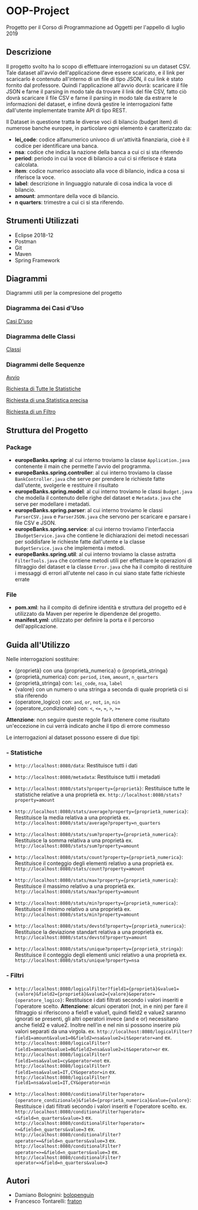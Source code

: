 # OOP-Project
Progetto per il Corso di Programmazione ad Oggetti per l'appello di luglio 2019

## Descrizione

Il progetto svolto ha lo scopo di effettuare interrogazioni su un dataset CSV.
Tale dataset all'avvio dell'applicazione deve essere scaricato, e il link per scaricarlo è contenuto all'interno di un file di tipo JSON, il cui link è stato fornito dal professore.
Quindi l'applicazione all'avvio dovrà: scaricare il file JSON e farne il parsing in modo tale da trovare il link del file CSV, fatto ciò dovrà scaricare il file CSV e farne il parsing in modo tale da estrarre le informazioni del dataset, e infine dovrà gestire le interrogazioni fatte dall'utente implementate tramite API di tipo REST.

Il Dataset in questione tratta le  diverse voci di bilancio (budget item) di numerose banche europee, in particolare ogni elemento è caratterizzato da:

* **lei_code**: codice alfanumerico univoco di un'attività finanziaria, cioè è il codice per identificare una banca.
* **nsa**: codice che indica la nazione della banca a cui ci si sta riferendo
* **period**: periodo in cui la voce di bilancio a cui ci si riferisce è stata calcolata.
* **item**: codice numerico associato alla voce di bilancio, indica a cosa si riferisce la voce.
* **label**: descrizione in linguaggio naturale di cosa indica la voce di bilancio.
* **amount**: ammontare della voce di bilancio.
* **n quarters**: trimestre a cui ci si sta riferendo.

## Strumenti Utilizzati

* Eclipse 2018-12
* Postman
* Git
* Maven
* Spring Framework

## Diagrammi
Diagrammi utili per la compresione del progetto

### Diagramma dei Casi d'Uso

[Casi D'uso](https://github.com/bolopenguin/OOP-Project/blob/master/Casi%20D'uso.jpg)

### Diagramma delle Classi

[Classi](https://github.com/bolopenguin/OOP-Project/blob/master/Classi.jpg)

### Diagrammi delle Sequenze

[Avvio](https://github.com/bolopenguin/OOP-Project/blob/master/Avvio.jpg)

[Richiesta di Tutte le Statistiche](https://github.com/bolopenguin/OOP-Project/blob/master/Richieste%20tutte%20statistiche.jpg)

[Richiesta di una Statistica precisa](https://github.com/bolopenguin/OOP-Project/blob/master/Richieste%20Statistiche.jpg)

[Richiesta di un Filtro](https://github.com/bolopenguin/OOP-Project/blob/master/Richieste%20filtro.jpg)

## Struttura del Progetto

### Package
 - **europeBanks.spring**: al cui interno troviamo la classe `Application.java` contenente il main che permette l'avvio del programma.
 - **europeBanks.spring.controller**: al cui interno troviamo la classe `BankController.java` che serve per prendere le richieste fatte dall'utente, svolgerle e restituire il risultato
 - **europeBanks.spring.model**: al cui interno troviamo le classi `Budget.java` che modella il contenuto delle righe del dataset e `Metadata.java` che serve per modellare i metadati.
 - **europeBanks.spring.parser**: al cui interno troviamo le classi `ParserCSV.java` e `ParserJSON.java` che servono per scaricare e parsare i file CSV e JSON.
 - **europeBanks.spring.service**: al cui interno troviamo l'interfaccia `IBudgetService.java` che contiene le dichiarazioni dei metodi necessari per soddisfare le richieste fatte dall'utente e la classe `BudgetService.java` che implementa i metodi.
 - **europeBanks.spring.util**: al cui interno troviamo la classe astratta `FilterTools.java` che contiene metodi utili per effettuare le operazioni di filtraggio del dataset e la classe `Error.java` che ha il compito di restituire i messaggi di errori all'utente nel caso in cui siano state fatte richieste errate
 
 ### File
 - **pom.xml**: ha il compito di definire identità e struttura del progetto ed è utilizzato da Maven per reperire le dipendenze del progetto.
 - **manifest.yml**: utilizzato per definire la porta e il percorso dell'applicazione.
 
 ## Guida all'Utilizzo
 
 Nelle interrogazioni sostituire:
 - {proprietà} con una {proprietà_numerica} o {proprietà_stringa}
 - {proprietà_numerica} con: `period`, `item`, `amount`, `n_quarters`
 - {proprietà_stringa} con: `lei_code`, `nsa`, `label`
 - {valore} con un numero o una stringa a seconda di quale proprietà ci si stia riferendo
 - {operatore_logico} con: `and`, `or`, `not`, `in`, `nin` 
 - {operatore_condizionale} con: `<`, `<=`, `=`, `>`, `>=` 
 
 **Attenzione**: non seguire queste regole farà ottenere come risultato un'eccezione in cui verrà indicato anche il tipo di errore commesso
 
 Le interrogazioni al dataset possono essere di due tipi:
 
 ### - Statistiche
 
 - `http://localhost:8080/data`: Restituisce tutti i dati 
 - `http://localhost:8080/metadata`: Restituisce tutti i metadati 
 
 - `http://localhost:8080/stats?property={proprietà}`: Restituisce tutte le statistiche relative a una proprietà
 ex. `http://localhost:8080/stats?property=amount`
 
 - `http://localhost:8080/stats/average?property={proprietà_numerica}`: Restituisce la media relativa a una proprietà
 ex. `http://localhost:8080/stats/average?property=n_quarters`
 - `http://localhost:8080/stats/sum?property={proprietà_numerica}`: Restituisce la somma relativa a una proprietà
 ex. `http://localhost:8080/stats/sum?property=amount`
 - `http://localhost:8080/stats/count?property={proprietà_numerica}`: Restituisce il conteggio degli elementi relativo a una proprietà
 ex. `http://localhost:8080/stats/count?property=amount`
 - `http://localhost:8080/stats/max?property={proprietà_numerica}`: Restituisce il massimo relativo a una proprietà
 ex. `http://localhost:8080/stats/max?property=amount`
 - `http://localhost:8080/stats/min?property={proprietà_numerica}`: Restituisce il minimo relativo a una proprietà
 ex. `http://localhost:8080/stats/min?property=amount`
 - `http://localhost:8080/stats/devstd?property={proprietà_numerica}`: Restituisce la deviazione standart relativa a una proprietà
 ex. `http://localhost:8080/stats/devstd?property=amount`
 
 - `http://localhost:8080/stats/unique?property={proprietà_stringa}`: Restituisce il conteggio degli elementi unici relativo a una proprietà
 ex. `http://localhost:8080/stats/unique?property=nsa` 

### - Filtri

 - `http://localhost:8080/logicalFilter?field1={proprietà}&value1={valore}&field2={proprietà}&value2={valore}&operator={operatore_logico}`: Restituisce i dati filtrati secondo i valori inseriti e l'operatore scelto.
 **Attenzione**: alcuni operatori (not, in e nin) per fare il filtraggio si riferiscono a field1 e value1, quindi field2 e value2 saranno ignorati se presenti, gli altri operatori invece (and e or) necessitano anche field2 e value2. 
 Inoltre nell'in e nel nin si possono inserire più valori separati da una virgola. 
 ex. `http://localhost:8080/logicalFilter?field1=amount&value1=0&field2=nsa&value2=it&operator=and`
 ex. `http://localhost:8080/logicalFilter?field1=amount&value1=0&field2=nsa&value2=it&operator=or`
 ex. `http://localhost:8080/logicalFilter?field1=nsa&value1=cy&operator=not`
 ex. `http://localhost:8080/logicalFilter?field1=nsa&value1=IT,CY&operator=in`
 ex. `http://localhost:8080/logicalFilter?field1=nsa&value1=IT,CY&operator=nin`
 
 - `http://localhost:8080/conditionalFilter?operator={operatore_condizionale}&field={proprietà_numerica}&value={valore}`: Restituisce i dati filtrati secondo i valori inseriti e l'operatore scelto.
 ex. `http://localhost:8080/conditionalFilter?operator=<&field=n_quarters&value=3`
 ex. `http://localhost:8080/conditionalFilter?operator=<=&field=n_quarters&value=3`
 ex. `http://localhost:8080/conditionalFilter?operator==&field=n_quarters&value=3`
 ex. `http://localhost:8080/conditionalFilter?operator=>=&field=n_quarters&value=3`
 ex. `http://localhost:8080/conditionalFilter?operator=>&field=n_quarters&value=3`
 
 ## Autori
 - Damiano Bolognini: [bolopenguin](https://github.com/bolopenguin)
 - Francesco Tontarelli: [fraton](https://github.com/fraton)

